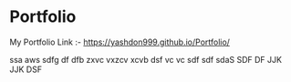 # Portfolio
My Portfolio Link :-
https://yashdon999.github.io/Portfolio/

ssa
aws
sdfg
df
dfb
zxvc
vxzcv
xcvb
dsf
vc
vc
sdf
sdf
sdaS
SDF
DF
JJK
JJK
DSF
